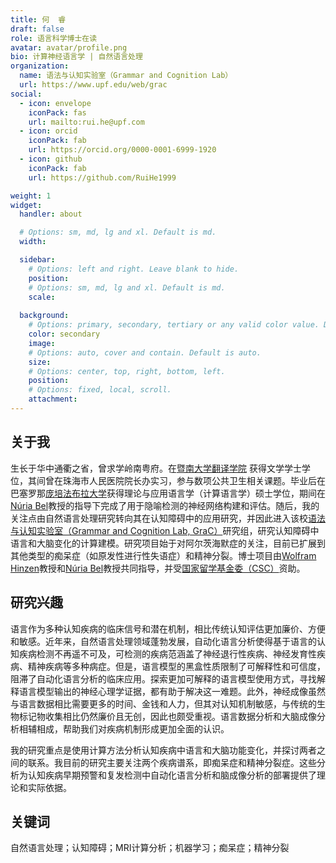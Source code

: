 ```yaml
---
title: 何  睿
draft: false
role: 语言科学博士在读
avatar: avatar/profile.png
bio: 计算神经语言学 | 自然语言处理
organization:
  name: 语法与认知实验室（Grammar and Cognition Lab）
  url: https://www.upf.edu/web/grac
social:
  - icon: envelope
    iconPack: fas
    url: mailto:rui.he@upf.com
  - icon: orcid
    iconPack: fab
    url: https://orcid.org/0000-0001-6999-1920
  - icon: github
    iconPack: fab
    url: https://github.com/RuiHe1999

weight: 1
widget:
  handler: about

  # Options: sm, md, lg and xl. Default is md.
  width:

  sidebar:
    # Options: left and right. Leave blank to hide.
    position:
    # Options: sm, md, lg and xl. Default is md.
    scale:
  
  background:
    # Options: primary, secondary, tertiary or any valid color value. Default is primary.
    color: secondary
    image:
    # Options: auto, cover and contain. Default is auto.
    size:
    # Options: center, top, right, bottom, left.
    position:
    # Options: fixed, local, scroll.
    attachment: 
---
```


## 关于我

生长于华中通衢之省，曾求学岭南粤府。在[暨南大学翻译学院](https://translation.jnu.edu.cn/) 获得文学学士学位，其间曾在珠海市人民医院院长办实习，参与数项公共卫生相关课题。毕业后在巴塞罗那[庞培法布拉大学](https://www.upf.edu/)获得理论与应用语言学（计算语言学）硕士学位，期间在[Núria Bel](https://www.upf.edu/web/nuria-bel)教授的指导下完成了用于隐喻检测的神经网络构建和评估。随后，我的关注点由自然语言处理研究转向其在认知障碍中的应用研究，并因此进入该校[语法与认知实验室（Grammar and Cognition Lab, GraC）](https://www.upf.edu/web/grac)研究组，研究认知障碍中语言和大脑变化的计算建模。研究项目始于对阿尔茨海默症的关注，目前已扩展到其他类型的痴呆症（如原发性进行性失语症）和精神分裂。博士项目由[Wolfram Hinzen](https://www.icrea.cat/Web/ScientificStaff/wolfram-hinzen-565)教授和[Núria Bel](https://www.upf.edu/web/nuria-bel)教授共同指导，并受[国家留学基金委（CSC）](https://www.cscse.edu.cn/)资助。

## 研究兴趣

语言作为多种认知疾病的临床信号和潜在机制，相比传统认知评估更加廉价、方便和敏感。近年来，自然语言处理领域蓬勃发展，自动化语言分析使得基于语言的认知疾病检测不再遥不可及，可检测的疾病范涵盖了神经退行性疾病、神经发育性疾病、精神疾病等多种病症。但是，语言模型的黑盒性质限制了可解释性和可信度，阻滞了自动化语言分析的临床应用。探索更加可解释的语言模型使用方式，寻找解释语言模型输出的神经心理学证据，都有助于解决这一难题。此外，神经成像虽然与语言数据相比需要更多的时间、金钱和人力，但其对认知机制敏感，与传统的生物标记物收集相比仍然廉价且无创，因此也颇受重视。语言数据分析和大脑成像分析相辅相成，帮助我们对疾病机制形成更加全面的认识。

我的研究重点是使用计算方法分析认知疾病中语言和大脑功能变化，并探讨两者之间的联系。我目前的研究主要关注两个疾病谱系，即痴呆症和精神分裂症。这些分析为认知疾病早期预警和复发检测中自动化语言分析和脑成像分析的部署提供了理论和实际依据。


## 关键词
自然语言处理；认知障碍；MRI计算分析；机器学习；痴呆症；精神分裂
